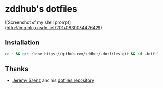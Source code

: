 # zddhub's dotfiles

![Screenshot of my shell prompt] (http://img.blog.csdn.net/20140830084426429)

## Installation
```bash
cd ~ && git clone https://github.com/zddhub/.dotfiles.git && cd .dotfiles && ./bootstrap
```

## Thanks
* [Jeremy Saenz](http://codegangsta.io) and his [dotfiles repository](https://github.com/codegangsta/dotfiles)
